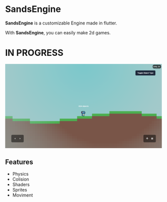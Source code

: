 # SandsEngine

**SandsEngine** is a customizable Engine made in flutter.

With **SandsEngine**, you can easily make 2d games.

# IN PROGRESS

![alt text](https://raw.githubusercontent.com/jownatan/GamePhysics/refs/heads/main/screen.png)

## Features

- Physics
- Colision
- Shaders
- Sprites
- Moviment


